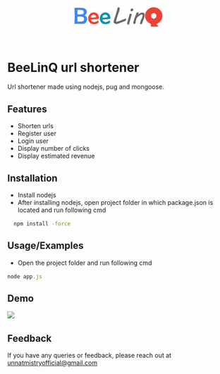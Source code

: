 <p align="center">
<img src="https://raw.githubusercontent.com/UnnatMistry/images-gif/832f079fa1723da7091a064894993967ddc4647f/Beelinq/logo.png" width = '40%' center/> 
</p>
<br />

# BeeLinQ url shortener

Url shortener made using nodejs, pug and mongoose.


## Features

- Shorten urls
- Register user
- Login user
- Display number of clicks
- Display estimated revenue


## Installation
 - Install nodejs
 - After installing nodejs, open project folder in which package.json is located and run following cmd

```bash
  npm install -force
```
    
## Usage/Examples

- Open the project folder and run following cmd
```javascript
node app.js
```

## Demo
<img src="(https://github.com/UnnatMistry/images-gif/blob/ec656add19168dc1ed91a009e565c7462cf7a93b/Beelinqb/rec.gif" width = '30%' center/> 

<!-- ![](https://github.com/UnnatMistry/images-gif/blob/ec656add19168dc1ed91a009e565c7462cf7a93b/Beelinqb/rec.gif) -->

## Feedback

If you have any queries or feedback, please reach out at unnatmistryofficial@gmail.com


